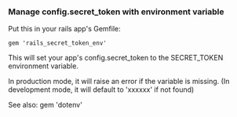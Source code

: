 ### Manage config.secret_token with environment variable

Put this in your rails app's Gemfile:

    gem 'rails_secret_token_env'

This will set your app's config.secret_token to the SECRET_TOKEN environment
variable.  

In production mode, it will raise an error if the variable is missing. (In
development mode, it will default to 'xxxxxx' if not found)

See also: gem 'dotenv'
